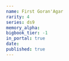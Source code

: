 ```yaml
---
name: First Goran'Agar
rarity: 4
series: ds9
memory_alpha:
bigbook_tier: -1
in_portal: true
date:
published: true
---
```



